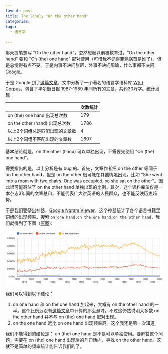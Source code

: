 ```yaml
---
layout: post
title: The lonely "On the other hand"
categories: 
tags:
  - 语言学
  
---
```

那天提笔想写 "On the other hand"，忽然想起以前被教育过，"On the other hand" 要和 "On (the) one hand" 配对使用（可惜我不记得罪魁祸首是谁了），但是总觉得有点不妥。于是内事不决问张昭，外事不决问周瑜，什么事都不决问 Google。

于是 Google 到了[这篇文章](http://languagelog.ldc.upenn.edu/nll/?p=4573)，文中分析了一个著名的语言学语料库 [WSJ Corpus](http://www.ldc.upenn.edu/Catalog/CatalogEntry.jsp?catalogId=LDC2000T43)，包含了华尔街日报 1987-1989 年间所有的文章，共约30万字。统计发现：

||次数统计|
| --- | --- |
| on (the) one hand 出现总次数 | 179 |
| on the other (hand) 出现总次数 | 1786 |
| 以上2个词组总是匹配出现的文章数 | 4 |
| 以上2个词组不匹配出现的文章数 | 1607 |

基本结论就是，on the other (hand) 可以单独出现，不需要先使用 "On (the) one hand"。

需要指出的是，以上分析是有 bug 的。首先，文章作者把 on the other 等同于 on the other hand，但是 on the other 很可能在其他情境出现，比如 "She went into a room with two chairs. One was occupied, so she sat on the other"。因此很可能高估了 on the other hand 单独出现的比例。其次，这个语料库仅仅是一本杂志3年间的文章总和，不能代表广大讲英语的人民群众，也不能反映历史趋势。

于是我们要祭出神器，[Google Ngram Viewer](http://books.google.com/ngrams)。这个神器统计了各个语言书籍里词组的出现频率。搜索 `on one hand,on the one hand,on the other hand`，我们就得到了下图（[原图](http://books.google.com/ngrams/graph?content=on+one+hand%2C+on+the+one+hand%2C+on+the+other+hand&amp;year_start=1800&amp;year_end=2000&amp;corpus=15&amp;smoothing=0&amp;share=)):

![ngram](/images/2013/07/ngram_on_the_other_hand.png)

我们可以得到以下结论：

1. on one hand 和 on the one hand 加起来，大概有 on the other hand 的一半。这个比例远没有[这篇文章](http://languagelog.ldc.upenn.edu/nll/?p=4573)中计算的那么悬殊。不过这仍然说明大多数 on the other hand 并不与 on (the) one hand 配对出现。
2. on the one hand 远比 on one hand 出现频率高。这个我还是第一次知道。

我们不能得到的结论是：
on (the) one hand 是不是可以单独使用。要解答这个问题，需要在 on (the) one hand 出现后的几句话内，寻找 on the other hand。这就不是简单的频率统计能告诉我们的了。
